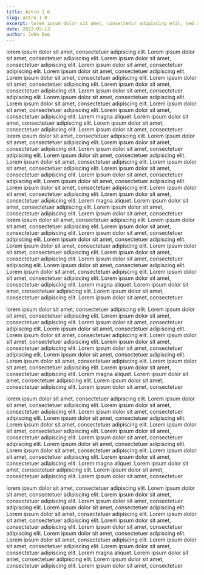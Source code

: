 ```yaml
---
title: Astro 1.0
slug: astro-1-0
excerpt: lorem ipsum dolor sit amet, consectetur adipiscing elit, sed diam nonumy eirmod tempor incididunt ut labore et dolore magna aliquyam erat. Ut enim ad minim veniam, egestas etiqueta consequat. Duis aute irure dolor
date: 2022-05-13
author: John Doe
---
```


lorem ipsum dolor sit amet, consectetuer adipiscing elit. Lorem ipsum dolor sit amet, consectetuer adipiscing elit. Lorem ipsum dolor sit amet, consectetuer adipiscing elit. Lorem ipsum dolor sit amet, consectetuer adipiscing elit. Lorem ipsum dolor sit amet, consectetuer adipiscing elit. Lorem ipsum dolor sit amet, consectetuer adipiscing elit. Lorem ipsum dolor sit amet, consectetuer adipiscing elit. Lorem ipsum dolor sit amet, consectetuer adipiscing elit. Lorem ipsum dolor sit amet, consectetuer adipiscing elit. Lorem ipsum dolor sit amet, consectetuer adipiscing elit. Lorem ipsum dolor sit amet, consectetuer adipiscing elit. Lorem ipsum dolor sit amet, consectetuer adipiscing elit. Lorem ipsum dolor sit amet, consectetuer adipiscing elit. Lorem magna aliquet. Lorem ipsum dolor sit amet, consectetuer adipiscing elit. Lorem ipsum dolor sit amet, consectetuer adipiscing elit. Lorem ipsum dolor sit amet, consectetuer
lorem ipsum dolor sit amet, consectetuer adipiscing elit. Lorem ipsum dolor sit amet, consectetuer adipiscing elit. Lorem ipsum dolor sit amet, consectetuer adipiscing elit. Lorem ipsum dolor sit amet, consectetuer adipiscing elit. Lorem ipsum dolor sit amet, consectetuer adipiscing elit. Lorem ipsum dolor sit amet, consectetuer adipiscing elit. Lorem ipsum dolor sit amet, consectetuer adipiscing elit. Lorem ipsum dolor sit amet, consectetuer adipiscing elit. Lorem ipsum dolor sit amet, consectetuer adipiscing elit. Lorem ipsum dolor sit amet, consectetuer adipiscing elit. Lorem ipsum dolor sit amet, consectetuer adipiscing elit. Lorem ipsum dolor sit amet, consectetuer adipiscing elit. Lorem ipsum dolor sit amet, consectetuer adipiscing elit. Lorem magna aliquet. Lorem ipsum dolor sit amet, consectetuer adipiscing elit. Lorem ipsum dolor sit amet, consectetuer adipiscing elit. Lorem ipsum dolor sit amet, consectetuer
lorem ipsum dolor sit amet, consectetuer adipiscing elit. Lorem ipsum dolor sit amet, consectetuer adipiscing elit. Lorem ipsum dolor sit amet, consectetuer adipiscing elit. Lorem ipsum dolor sit amet, consectetuer adipiscing elit. Lorem ipsum dolor sit amet, consectetuer adipiscing elit. Lorem ipsum dolor sit amet, consectetuer adipiscing elit. Lorem ipsum dolor sit amet, consectetuer adipiscing elit. Lorem ipsum dolor sit amet, consectetuer adipiscing elit. Lorem ipsum dolor sit amet, consectetuer adipiscing elit. Lorem ipsum dolor sit amet, consectetuer adipiscing elit. Lorem ipsum dolor sit amet, consectetuer adipiscing elit. Lorem ipsum dolor sit amet, consectetuer adipiscing elit. Lorem ipsum dolor sit amet, consectetuer adipiscing elit. Lorem magna aliquet. Lorem ipsum dolor sit amet, consectetuer adipiscing elit. Lorem ipsum dolor sit amet, consectetuer adipiscing elit. Lorem ipsum dolor sit amet, consectetuer

lorem ipsum dolor sit amet, consectetuer adipiscing elit. Lorem ipsum dolor sit amet, consectetuer adipiscing elit. Lorem ipsum dolor sit amet, consectetuer adipiscing elit. Lorem ipsum dolor sit amet, consectetuer adipiscing elit. Lorem ipsum dolor sit amet, consectetuer adipiscing elit. Lorem ipsum dolor sit amet, consectetuer adipiscing elit. Lorem ipsum dolor sit amet, consectetuer adipiscing elit. Lorem ipsum dolor sit amet, consectetuer adipiscing elit. Lorem ipsum dolor sit amet, consectetuer adipiscing elit. Lorem ipsum dolor sit amet, consectetuer adipiscing elit. Lorem ipsum dolor sit amet, consectetuer adipiscing elit. Lorem ipsum dolor sit amet, consectetuer adipiscing elit. Lorem ipsum dolor sit amet, consectetuer adipiscing elit. Lorem magna aliquet. Lorem ipsum dolor sit amet, consectetuer adipiscing elit. Lorem ipsum dolor sit amet, consectetuer adipiscing elit. Lorem ipsum dolor sit amet, consectetuer

lorem ipsum dolor sit amet, consectetuer adipiscing elit. Lorem ipsum dolor sit amet, consectetuer adipiscing elit. Lorem ipsum dolor sit amet, consectetuer adipiscing elit. Lorem ipsum dolor sit amet, consectetuer adipiscing elit. Lorem ipsum dolor sit amet, consectetuer adipiscing elit. Lorem ipsum dolor sit amet, consectetuer adipiscing elit. Lorem ipsum dolor sit amet, consectetuer adipiscing elit. Lorem ipsum dolor sit amet, consectetuer adipiscing elit. Lorem ipsum dolor sit amet, consectetuer adipiscing elit. Lorem ipsum dolor sit amet, consectetuer adipiscing elit. Lorem ipsum dolor sit amet, consectetuer adipiscing elit. Lorem ipsum dolor sit amet, consectetuer adipiscing elit. Lorem ipsum dolor sit amet, consectetuer adipiscing elit. Lorem magna aliquet. Lorem ipsum dolor sit amet, consectetuer adipiscing elit. Lorem ipsum dolor sit amet, consectetuer adipiscing elit. Lorem ipsum dolor sit amet, consectetuer

lorem ipsum dolor sit amet, consectetuer adipiscing elit. Lorem ipsum dolor sit amet, consectetuer adipiscing elit. Lorem ipsum dolor sit amet, consectetuer adipiscing elit. Lorem ipsum dolor sit amet, consectetuer adipiscing elit. Lorem ipsum dolor sit amet, consectetuer adipiscing elit. Lorem ipsum dolor sit amet, consectetuer adipiscing elit. Lorem ipsum dolor sit amet, consectetuer adipiscing elit. Lorem ipsum dolor sit amet, consectetuer adipiscing elit. Lorem ipsum dolor sit amet, consectetuer adipiscing elit. Lorem ipsum dolor sit amet, consectetuer adipiscing elit. Lorem ipsum dolor sit amet, consectetuer adipiscing elit. Lorem ipsum dolor sit amet, consectetuer adipiscing elit. Lorem ipsum dolor sit amet, consectetuer adipiscing elit. Lorem magna aliquet. Lorem ipsum dolor sit amet, consectetuer adipiscing elit. Lorem ipsum dolor sit amet, consectetuer adipiscing elit. Lorem ipsum dolor sit amet, consectetuer
